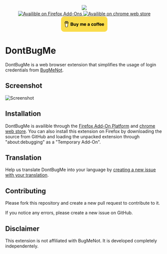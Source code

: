 <p align="center">
    <img src="icons/icon-500.png" height="300"><br />
    <a href="https://addons.mozilla.org/en-US/firefox/addon/dontbugme/">
        <img src="icons/firefox.png" alt="Availible on Firefox Add-Ons" width="150">
    </a>
    <a href="https://chrome.google.com/webstore/detail/dontbugme/mknlnngolpglmlcadgdmlaokbfgppmma">
        <img src="icons/chrome.png" alt="Availible on chrome web store" width="150">
    </a>
    <a href="https://www.buymeacoffee.com/vantezzen" target="_blank">
        <img src="icons/bmc.png" alt="Buy Me A Coffee" width="150">
    </a>
</p>

# DontBugMe
DontBugMe is a web browser extension that simplifies the usage of login credentials from [BugMeNot](http://bugmenot.com/).

## Screenshot
![Screenshot](screenshot.png)

## Installation
DontBugMe is availible through the [Firefox Add-On Platform](https://addons.mozilla.org/en-US/firefox/addon/dontbugme/) and [chrome web store](https://chrome.google.com/webstore/detail/dontbugme/mknlnngolpglmlcadgdmlaokbfgppmma).
You can also install this extension on Firefox by downloading the source from GitHub and loading the unpacked extension through "about:debugging" as a "Temporary Add-On".

## Translation
Help us translate DontBugMe into your language by [creating a new issue with your translation](https://github.com/vantezzen/dontbugme/issues/new?assignees=&labels=&template=provide-translation.md&title=%5BTranslation%5D+LANGUAGE).

## Contributing
Please fork this repository and create a new pull request to contribute to it.

If you notice any errors, please create a new issue on GitHub.

## Disclaimer
This extension is not affiliated with BugMeNot. It is developed completely independentely.

